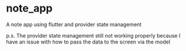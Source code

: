 # note_app
A note app using flutter and provider state management

p.s. The provider state management still not working properly because I have an issue with how to pass the data to the screen via the model 
